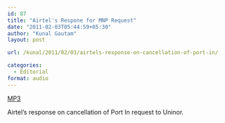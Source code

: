 ```yaml
---
id: 87
title: "Airtel's Respone for MNP Request"
date: "2011-02-03T05:44:59+05:30"
author: "Kunal Gautam"
layout: post

url: /kunal/2011/02/03/airtels-response-on-cancellation-of-port-in/

categories:
  - Editorial
format: audio
---
```


[MP3](/post/87/airtel.mp3)

Airtel’s response on cancellation of Port In request to Uninor.
